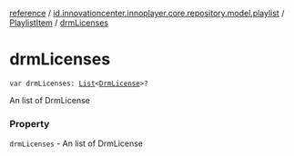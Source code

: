 [reference](../../index.md) / [id.innovationcenter.innoplayer.core.repository.model.playlist](../index.md) / [PlaylistItem](index.md) / [drmLicenses](./drm-licenses.md)

# drmLicenses

`var drmLicenses: `[`List`](https://kotlinlang.org/api/latest/jvm/stdlib/kotlin.collections/-list/index.html)`<`[`DrmLicense`](../../id.innovationcenter.innoplayer.core.repository.model.drm/-drm-license/index.md)`>?`

An list of DrmLicense

### Property

`drmLicenses` - An list of DrmLicense